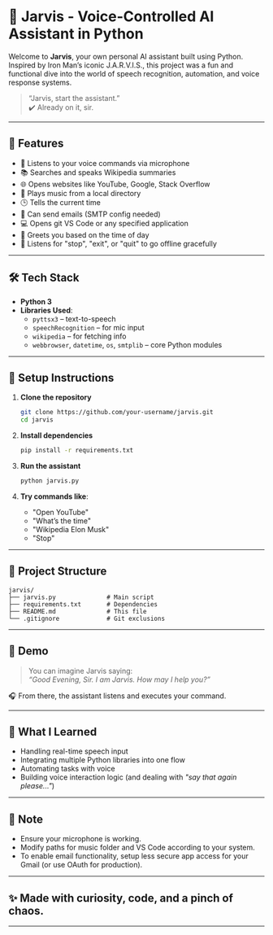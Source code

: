# 🤖 Jarvis - Voice-Controlled AI Assistant in Python

Welcome to **Jarvis**, your own personal AI assistant built using Python. Inspired by Iron Man’s iconic J.A.R.V.I.S., this project was a fun and functional dive into the world of speech recognition, automation, and voice response systems.

> “Jarvis, start the assistant.”  
> ✔️ Already on it, sir.

---

## 🚀 Features

- 🎤 Listens to your voice commands via microphone  
- 📚 Searches and speaks Wikipedia summaries  
- 🌐 Opens websites like YouTube, Google, Stack Overflow  
- 🎵 Plays music from a local directory  
- 🕒 Tells the current time  
- 💌 Can send emails (SMTP config needed)  
- 💻 Opens git VS Code or any specified application  
- 🧠 Greets you based on the time of day  
- 🛑 Listens for "stop", "exit", or "quit" to go offline gracefully

---

## 🛠️ Tech Stack

- **Python 3**
- **Libraries Used**:
  - `pyttsx3` – text-to-speech
  - `speechRecognition` – for mic input
  - `wikipedia` – for fetching info
  - `webbrowser`, `datetime`, `os`, `smtplib` – core Python modules

---

## 🔧 Setup Instructions

1. **Clone the repository**
   ```bash
   git clone https://github.com/your-username/jarvis.git
   cd jarvis
   ```

2. **Install dependencies**
   ```bash
   pip install -r requirements.txt
   ```

3. **Run the assistant**
   ```bash
   python jarvis.py
   ```

4. **Try commands like**:
   - "Open YouTube"
   - "What’s the time"
   - "Wikipedia Elon Musk"
   - "Stop"

---

## 📁 Project Structure

```
jarvis/
├── jarvis.py              # Main script
├── requirements.txt       # Dependencies
├── README.md              # This file
└── .gitignore             # Git exclusions
```

---

## 👀 Demo

> You can imagine Jarvis saying:  
> _“Good Evening, Sir. I am Jarvis. How may I help you?”_

🎧 From there, the assistant listens and executes your command.

---

## 🧠 What I Learned

- Handling real-time speech input
- Integrating multiple Python libraries into one flow
- Automating tasks with voice
- Building voice interaction logic (and dealing with *"say that again please..."*)

---

## 📌 Note

- Ensure your microphone is working.
- Modify paths for music folder and VS Code according to your system.
- To enable email functionality, setup less secure app access for your Gmail (or use OAuth for production).

---

## ✨ Made with curiosity, code, and a pinch of chaos.

---
